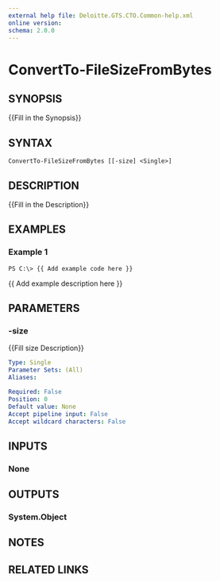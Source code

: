 ```yaml
---
external help file: Deloitte.GTS.CTO.Common-help.xml
online version: 
schema: 2.0.0
---
```


# ConvertTo-FileSizeFromBytes

## SYNOPSIS
{{Fill in the Synopsis}}

## SYNTAX

```
ConvertTo-FileSizeFromBytes [[-size] <Single>]
```

## DESCRIPTION
{{Fill in the Description}}

## EXAMPLES

### Example 1
```
PS C:\> {{ Add example code here }}
```

{{ Add example description here }}

## PARAMETERS

### -size
{{Fill size Description}}

```yaml
Type: Single
Parameter Sets: (All)
Aliases: 

Required: False
Position: 0
Default value: None
Accept pipeline input: False
Accept wildcard characters: False
```

## INPUTS

### None


## OUTPUTS

### System.Object

## NOTES

## RELATED LINKS


